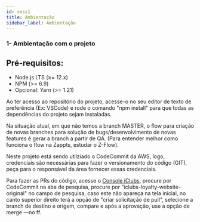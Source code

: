 ```yaml
---
id: sess1
title: Ambientação
sidebar_label: Ambientação
---
```


### **1- Ambientação com o projeto**

## **Pré-requisitos:**

- Node.js LTS (≥= 12.x) </br>
- NPM (>= 6.9) </br>
- Opcional: Yarn (>= 1.21) 

Ao ter acesso ao repositório do projeto, acesse-o no seu editor de texto de preferência (Ex: VSCode) e rode o comando "npm install" para que todas as dependências do projeto sejam instaladas. </br>

Na situação atual, em que não temos a branch MASTER, o flow para criação de novas branches para solução de bugs/desenvolvimento de novas features é gerar a branch a partir de QA. (Para entender melhor como funciona o flow na Zappts, estudar o Z-Flow).</br>

Neste projeto está sendo utilziado o CodeCommit da AWS, logo, credenciais são necessárias para fazer o versionamento do código (GIT), peça para o responsável da área fornecer essas credenciais. </br>

Para fazer as PRs do código, acesse o [Console iClubs](https://us-east-2.console.aws.amazon.com/console/home?region=us-east-2#), procure por CodeCommit na aba de pesquisa, procure por "iclubs-loyalty-website-original" no campo de pesquisa, caso este não apareça na tela inicial, no canto superior direito terá a opção de "criar solicitação de pull", selecione a branch de destino e origem, compare e após a aprovação, use a opção de merge —no ff.